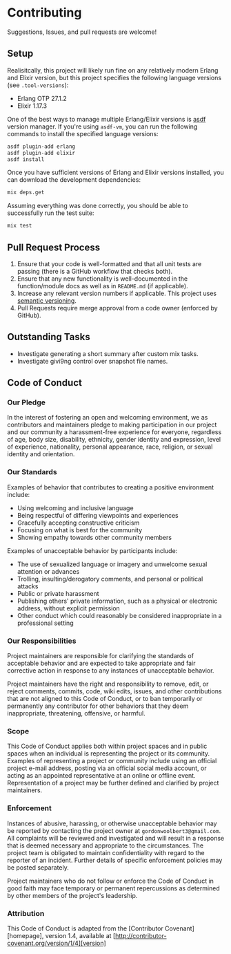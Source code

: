 # Contributing

Suggestions, Issues, and pull requests are welcome!

## Setup

Realisitcally, this project will likely run fine on any relatively modern Erlang
and Elixir version, but this project specifies the following language versions
(see `.tool-versions`):

* Erlang OTP 27.1.2
* Elixir 1.17.3

One of the best ways to manage multiple Erlang/Elixir versions is
[asdf](https://github.com/asdf-vm/asdf) version manager. If you're using
`asdf-vm`, you can run the following commands to install the specified language
versions:

```bash
asdf plugin-add erlang
asdf plugin-add elixir
asdf install
```

Once you have sufficient versions of Erlang and Elixir versions installed, you
can download the development dependencies:

```bash
mix deps.get
```

Assuming everything was done correctly, you should be able to successfully run
the test suite:

```bash
mix test
```

## Pull Request Process

1. Ensure that your code is well-formatted and that all unit tests are passing
   (there is a GitHub workflow that checks both).
2. Ensure that any new functionality is well-documented in the function/module
   docs as well as in `README.md` (if applicable).
3. Increase any relevant version numbers if applicable. This project uses
   [semantic versioning](http://semver.org/).
4. Pull Requests require merge approval from a code owner (enforced by GitHub).

## Outstanding Tasks

* Investigate generating a short summary after custom mix tasks.
* Investigate givi9ng control over snapshot file names.

## Code of Conduct

### Our Pledge

In the interest of fostering an open and welcoming environment, we as
contributors and maintainers pledge to making participation in our project and
our community a harassment-free experience for everyone, regardless of age, body
size, disability, ethnicity, gender identity and expression, level of experience,
nationality, personal appearance, race, religion, or sexual identity and
orientation.

### Our Standards

Examples of behavior that contributes to creating a positive environment
include:

* Using welcoming and inclusive language
* Being respectful of differing viewpoints and experiences
* Gracefully accepting constructive criticism
* Focusing on what is best for the community
* Showing empathy towards other community members

Examples of unacceptable behavior by participants include:

* The use of sexualized language or imagery and unwelcome sexual attention or
advances
* Trolling, insulting/derogatory comments, and personal or political attacks
* Public or private harassment
* Publishing others' private information, such as a physical or electronic
  address, without explicit permission
* Other conduct which could reasonably be considered inappropriate in a
  professional setting

### Our Responsibilities

Project maintainers are responsible for clarifying the standards of acceptable
behavior and are expected to take appropriate and fair corrective action in
response to any instances of unacceptable behavior.

Project maintainers have the right and responsibility to remove, edit, or
reject comments, commits, code, wiki edits, issues, and other contributions
that are not aligned to this Code of Conduct, or to ban temporarily or
permanently any contributor for other behaviors that they deem inappropriate,
threatening, offensive, or harmful.

### Scope

This Code of Conduct applies both within project spaces and in public spaces
when an individual is representing the project or its community. Examples of
representing a project or community include using an official project e-mail
address, posting via an official social media account, or acting as an appointed
representative at an online or offline event. Representation of a project may be
further defined and clarified by project maintainers.

### Enforcement

Instances of abusive, harassing, or otherwise unacceptable behavior may be
reported by contacting the project owner at `gordonwoolbert3@gmail.com`. All
complaints will be reviewed and investigated and will result in a response that
is deemed necessary and appropriate to the circumstances. The project team is
obligated to maintain confidentiality with regard to the reporter of an incident.
Further details of specific enforcement policies may be posted separately.

Project maintainers who do not follow or enforce the Code of Conduct in good
faith may face temporary or permanent repercussions as determined by other
members of the project's leadership.

### Attribution

This Code of Conduct is adapted from the [Contributor Covenant][homepage],
version 1.4, available at [http://contributor-covenant.org/version/1/4][version]